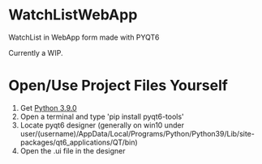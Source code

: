 # WatchListWebApp
WatchList in WebApp form made with PYQT6

Currently a WIP.

# Open/Use Project Files Yourself

1. Get [Python 3.9.0](https://www.python.org/downloads/release/python-390/)
2. Open a terminal and type 'pip install pyqt6-tools'
3. Locate pyqt6 designer (generally on win10 under user/(username)/AppData/Local/Programs/Python/Python39/Lib/site-packages/qt6_applications/QT/bin)
4. Open the .ui file in the designer
